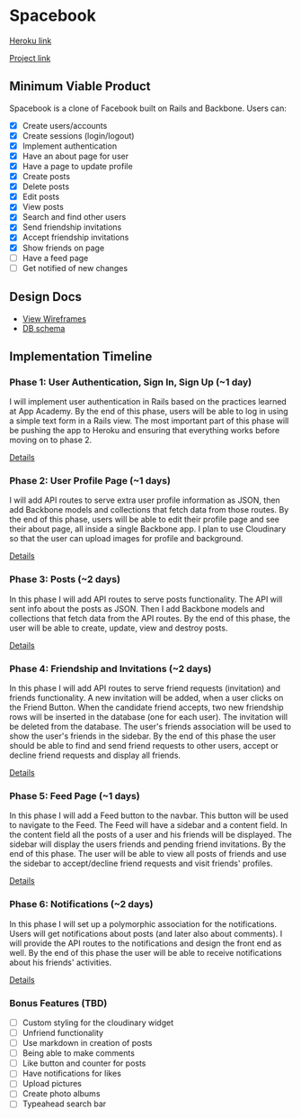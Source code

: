 # Spacebook

[Heroku link][heroku]

[heroku]: https://spacebookproject.herokuapp.com/

[Project link][project]

[project]: http://www.spacebook.website/

## Minimum Viable Product
Spacebook is a clone of Facebook built on Rails and Backbone. Users can:

<!-- This is a Markdown checklist. Use it to keep track of your progress! -->

- [x] Create users/accounts
- [x] Create sessions (login/logout)
- [x] Implement authentication
- [x] Have an about page for user
- [x] Have a page to update profile
- [x] Create posts
- [x] Delete posts
- [x] Edit posts
- [x] View posts
- [x] Search and find other users
- [x] Send friendship invitations
- [x] Accept friendship invitations
- [x] Show friends on page
- [ ] Have a feed page
- [ ] Get notified of new changes

## Design Docs
* [View Wireframes][views]
* [DB schema][schema]

[views]: ./docs/views.md
[schema]: ./docs/schema.md

## Implementation Timeline

### Phase 1: User Authentication, Sign In, Sign Up (~1 day)
I will implement user authentication in Rails based on the practices learned at
App Academy. By the end of this phase, users will be able to log in using a simple text form in a Rails view. The most important part of this phase will be pushing the app to Heroku and ensuring that everything works before moving on to phase 2.

[Details][phase-one]

### Phase 2: User Profile Page (~1 days)
I will add API routes to serve extra user profile information as JSON, then add Backbone
models and collections that fetch data from those routes. By the end of this phase, users will be able to edit their profile page and see their about page, all inside a single Backbone app. I plan to use Cloudinary so that the user can upload images for profile and background.

[Details][phase-two]

### Phase 3: Posts (~2 days)
In this phase I will add API routes to serve posts functionality. The API will sent info about the posts as JSON. Then I add Backbone models and collections that fetch data from the API routes. By the end of this phase, the user will be able to create, update, view and destroy posts.

[Details][phase-three]

### Phase 4: Friendship and Invitations (~2 days)
In this phase I will add API routes to serve friend requests (invitation) and friends functionality. A new invitation will be added, when a user clicks on the Friend Button. When the candidate friend accepts, two new friendship rows will be inserted in the database (one for each user). The invitation will be deleted from the database. The user's friends association will be used to show the user's friends in the sidebar. By the end of this phase the user should be able to find and send friend requests to other users, accept or decline friend requests and display all friends.

[Details][phase-four]

### Phase 5: Feed Page (~1 days)
In this phase I will add a Feed button to the navbar. This button will be used to navigate to the Feed. The Feed will have a sidebar and a content field. In the content field all the posts of a user and his friends will be displayed. The sidebar will display the users friends and pending friend invitations. By the end of this phase. The user will be able to view all posts of friends and use the sidebar to accept/decline friend requests and visit friends' profiles.

[Details][phase-five]

### Phase 6: Notifications (~2 days)
In this phase I will set up a polymorphic association for the notifications. Users will get notifications about posts (and later also about comments). I will provide the API routes to the notifications and design the front end as well. By the end of this phase the user will be able to receive notifications about his friends' activities.

[Details][phase-six]

### Bonus Features (TBD)
- [ ] Custom styling for the cloudinary widget
- [ ] Unfriend functionality
- [ ] Use markdown in creation of posts
- [ ] Being able to make comments
- [ ] Like button and counter for posts
- [ ] Have notifications for likes
- [ ] Upload pictures
- [ ] Create photo albums
- [ ] Typeahead search bar

[phase-one]: ./docs/phases/phase1.md
[phase-two]: ./docs/phases/phase2.md
[phase-three]: ./docs/phases/phase3.md
[phase-four]: ./docs/phases/phase4.md
[phase-five]: ./docs/phases/phase5.md
[phase-six]: ./docs/phases/phase6.md
